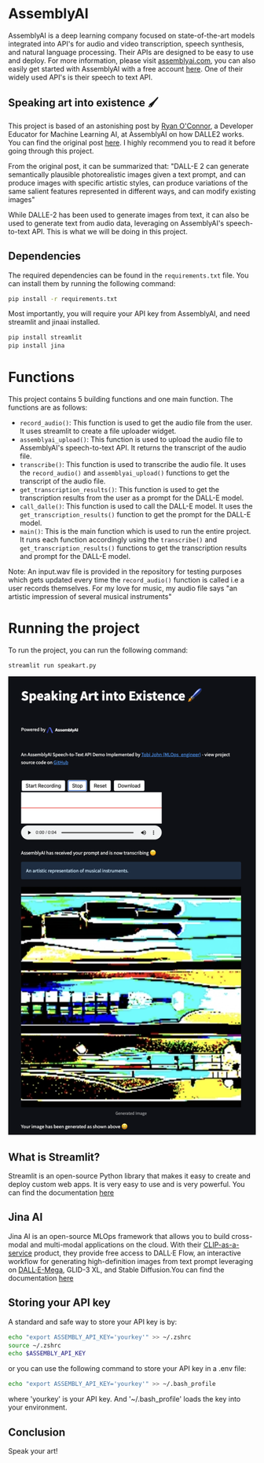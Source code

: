 # AssemblyAI
AssemblyAI is a deep learning company focused on state-of-the-art models integrated into API's for audio and video transcription, speech synthesis, and natural language processing. Their APIs are designed to be easy to use and deploy. For more information, please visit [assemblyai.com](https://www.assemblyai.com/), you can also easily get started with AssemblyAI with a free account [here](https://app.assemblyai.com/). One of their widely used API's is their speech to text API. 

## Speaking art into existence :paintbrush:
This project is based of an astonishing post by [Ryan O'Connor](https://www.linkedin.com/in/ryan-s-oconnor/), a Developer Educator for Machine Learning AI, at AssemblyAI on how DALLE2 works. You can find the original post [here](https://www.assemblyai.com/blog/how-dall-e-2-actually-works/). I highly recommend you to read it before going through this project.

From the original post, it can be summarized that: "DALL-E 2 can generate semantically plausible photorealistic images given a text prompt, and can produce images with specific artistic styles, can produce variations of the same salient features represented in different ways, and can modify existing images"

While DALLE-2 has been used to generate images from text, it can also be used to generate text from audio data, leveraging on AssemblyAI's speech-to-text API. This is what we will be doing in this project.

## Dependencies
The required dependencies can be found in the `requirements.txt` file. You can install them by running the following command:

```bash
pip install -r requirements.txt
```
Most importantly, you will require your API key from AssemblyAI, and need streamlit and jinaai installed.
```bash
pip install streamlit
pip install jina
```

# Functions
This project contains 5 building functions and one main function. The functions are as follows:
- `record_audio()`: This function is used to get the audio file from the user. It uses streamlit to create a file uploader widget.
- `assemblyai_upload()`: This function is used to upload the audio file to AssemblyAI's speech-to-text API. It returns the transcript of the audio file.
- `transcribe()`: This function is used to transcribe the audio file. It uses the `record_audio()` and `assemblyai_upload()` functions to get the transcript of the audio file.
- `get_transcription_results()`: This function is used to get the transcription results from the user as a prompt for the DALL-E model.
- `call_dalle()`: This function is used to call the DALL-E model. It uses the `get_transcription_results()` function to get the prompt for the DALL-E model.
- `main()`: This is the main function which is used to run the entire project. It runs each function accordingly using the `transcribe()` and `get_transcription_results()` functions to get the transcription results and prompt for the DALL-E model.

Note: An input.wav file is provided in the repository for testing purposes which gets updated every time the `record_audio()` function is called i.e a user records themselves. For my love for music, my audio file says "an artistic impression of several musical instruments"

# Running the project
To run the project, you can run the following command:
```bash
streamlit run speakart.py
```


![image info](./image.png)

## What is Streamlit?
Streamlit is an open-source Python library that makes it easy to create and deploy custom web apps. It is very easy to use and is very powerful. You can find the documentation [here](https://docs.streamlit.io/en/stable/)

## Jina AI
Jina AI is an open-source MLOps framework that allows you to build cross-modal and multi-modal applications on the cloud. With their [CLIP-as-a-service](https://clip-as-service.jina.ai/) product, they provide free access to DALL·E Flow, an interactive workflow for generating high-definition images from text prompt leveraging on [DALL·E-Mega](https://github.com/borisdayma/dalle-mini), GLID-3 XL, and Stable Diffusion.You can find the documentation [here](https://github.com/jina-ai/dalle-flow/)

## Storing your API key
A standard and safe way to store your API key is by:
```bash
echo "export ASSEMBLY_API_KEY='yourkey'" >> ~/.zshrc
source ~/.zshrc
echo $ASSEMBLY_API_KEY
```
or you can use the following command to store your API key in a .env file:
```bash
echo "export ASSEMBLY_API_KEY='yourkey'" >> ~/.bash_profile
```

where 'yourkey' is your API key. And '~/.bash_profile' loads the key into your environment.

## Conclusion
Speak your art!